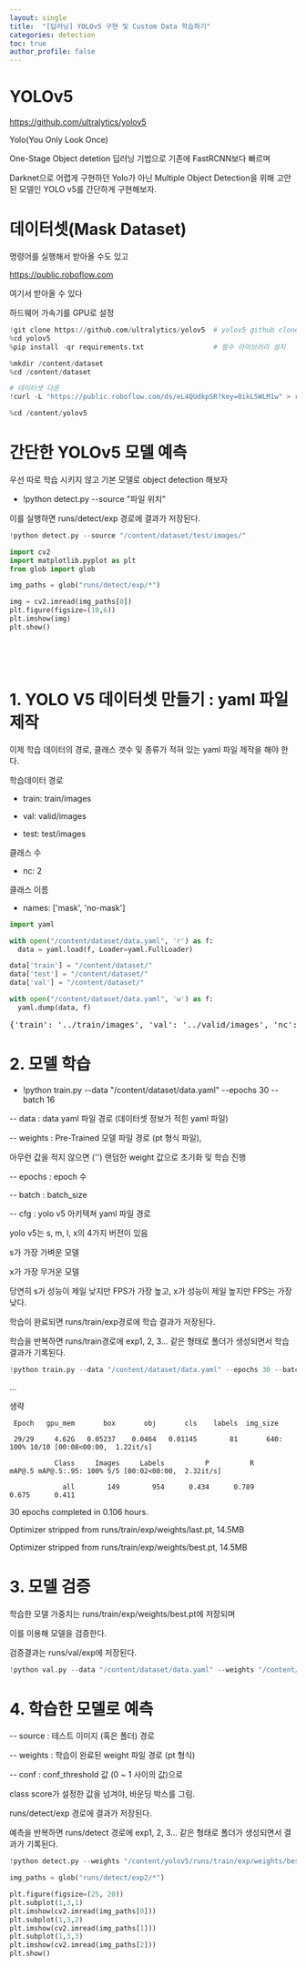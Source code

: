 ```yaml
---
layout: single
title:  "[딥러닝] YOLOv5 구현 및 Custom Data 학습하기"
categories: detection
toc: true
author_profile: false
---
```


<head>
  <style>
    table.dataframe {
      white-space: normal;
      width: 100%;
      height: 240px;
      display: block;
      overflow: auto;
      font-family: Arial, sans-serif;
      font-size: 0.9rem;
      line-height: 20px;
      text-align: center;
      border: 0px !important;
    }

    table.dataframe th {
      text-align: center;
      font-weight: bold;
      padding: 8px;
    }

    table.dataframe td {
      text-align: center;
      padding: 8px;
    }

    table.dataframe tr:hover {
      background: #b8d1f3; 
    }

    .output_prompt {
      overflow: auto;
      font-size: 0.9rem;
      line-height: 1.45;
      border-radius: 0.3rem;
      -webkit-overflow-scrolling: touch;
      padding: 0.8rem;
      margin-top: 0;
      margin-bottom: 15px;
      font: 1rem Consolas, "Liberation Mono", Menlo, Courier, monospace;
      color: $code-text-color;
      border: solid 1px $border-color;
      border-radius: 0.3rem;
      word-break: normal;
      white-space: pre;
    }

  .dataframe tbody tr th:only-of-type {
      vertical-align: middle;
  }

  .dataframe tbody tr th {
      vertical-align: top;
  }

  .dataframe thead th {
      text-align: center !important;
      padding: 8px;
  }

  .page__content p {
      margin: 0 0 0px !important;
  }

  .page__content p > strong {
    font-size: 0.8rem !important;
  }

  </style>
</head>


# YOLOv5



https://github.com/ultralytics/yolov5



Yolo(You Only Look Once)



One-Stage Object detetion 딥러닝 기법으로 기존에 FastRCNN보다 빠르며



Darknet으로 어렵게 구현하던 Yolo가 아닌 Multiple Object Detection을 위해 고안된 모델인 YOLO v5를 간단하게 구현해보자.


# 데이터셋(Mask Dataset)



명령어를 실행해서 받아올 수도 있고



https://public.roboflow.com



여기서 받아올 수 있다



하드웨어 가속기를 GPU로 설정




```python
!git clone https://github.com/ultralytics/yolov5  # yolov5 github clone
%cd yolov5 										                    
%pip install -qr requirements.txt                 # 필수 라이브러리 설치
```


```python
%mkdir /content/dataset
%cd /content/dataset

# 데이터셋 다운
!curl -L "https://public.roboflow.com/ds/eL4QUdkpSR?key=0ikL5WLM1w" > roboflow.zip; unzip roboflow.zip; rm roboflow.zip
```


```python
%cd /content/yolov5 
```

# 간단한 YOLOv5 모델 예측



우선 따로 학습 시키지 않고 기본 모델로 object detection 해보자



- !python detect.py --source "파일 위치"



이를 실행하면 runs/detect/exp 경로에 결과가 저장된다.



```python
!python detect.py --source "/content/dataset/test/images/"
```


```python
import cv2
import matplotlib.pyplot as plt
from glob import glob

img_paths = glob("runs/detect/exp/*")

img = cv2.imread(img_paths[0])
plt.figure(figsize=(10,6))
plt.imshow(img)
plt.show()
```

<pre>
<Figure size 720x432 with 1 Axes>
</pre>
# 1. YOLO V5 데이터셋 만들기 :  yaml 파일 제작



이제 학습 데이터의 경로, 클래스 갯수 및 종류가 적혀 있는 yaml 파일 제작을 해야 한다.



학습데이터 경로



- train: train/images					  

- val: valid/images

- test: test/images



클래스 수



- nc: 2								



클래스 이름



- names: ['mask', 'no-mask']



```python
import yaml

with open("/content/dataset/data.yaml", 'r') as f:
  data = yaml.load(f, Loader=yaml.FullLoader)

data['train'] = "/content/dataset/"
data['test'] = "/content/dataset/"
data['val'] = "/content/dataset/"

with open("/content/dataset/data.yaml", 'w') as f:
  yaml.dump(data, f)
```

<pre>
{'train': '../train/images', 'val': '../valid/images', 'nc': 2, 'names': ['mask', 'no-mask']}
</pre>
# 2. 모델 학습



- !python train.py --data "/content/dataset/data.yaml" --epochs 30 --batch 16





-- data : data yaml 파일 경로 (데이터셋 정보가 적힌 yaml 파일)

 

-- weights : Pre-Trained 모델 파일 경로 (pt 형식 파일),

아무런 값을 적지 않으면 ('') 랜덤한 weight 값으로 초기화 및 학습 진행



-- epochs : epoch 수



-- batch : batch_size



-- cfg : yolo v5 아키텍쳐 yaml 파일 경로



yolo v5는 s, m, l, x의 4가지 버전이 있음

s가 가장 가벼운 모델

x가 가장 무거운 모델

당연히 s가 성능이 제일 낮지만 FPS가 가장 높고, x가 성능이 제일 높지만 FPS는 가장 낮다.



학습이 완료되면 runs/train/exp경로에 학습 결과가 저장된다. 



학습을 반복하면 runs/train경로에 exp1, 2, 3… 같은 형태로 폴더가 생성되면서 학습 결과가 기록된다.



```python
!python train.py --data "/content/dataset/data.yaml" --epochs 30 --batch 16
```

...



생략



     Epoch   gpu_mem       box       obj       cls    labels  img_size

     29/29     4.62G   0.05237    0.0464   0.01145        81       640: 100% 10/10 [00:08<00:00,  1.22it/s]

               Class     Images     Labels          P          R     mAP@.5 mAP@.5:.95: 100% 5/5 [00:02<00:00,  2.32it/s]

                 all        149        954      0.434      0.789      0.675      0.411



30 epochs completed in 0.106 hours.

Optimizer stripped from runs/train/exp/weights/last.pt, 14.5MB

Optimizer stripped from runs/train/exp/weights/best.pt, 14.5MB


# 3. 모델 검증



학습한 모델 가중치는 runs/train/exp/weights/best.pt에 저장되며



이를 이용해 모델을 검증한다.



검증결과는 runs/val/exp에 저장된다. 



```python
!python val.py --data "/content/dataset/data.yaml" --weights "/content/yolov5/runs/train/exp/weights/best.pt"
```

# 4. 학습한 모델로 예측



-- source : 테스트 이미지 (혹은 폴더) 경로



-- weights : 학습이 완료된 weight 파일 경로 (pt 형식)



-- conf : conf_threshold 값 (0 ~ 1 사이의 값)으로

class score가 설정한 값을 넘겨야, 바운딩 박스를 그림.



runs/detect/exp 경로에 결과가 저장된다.



예측을 반복하면 runs/detect 경로에 exp1, 2, 3… 같은 형태로 폴더가 생성되면서 결과가 기록된다.



```python
!python detect.py --weights "/content/yolov5/runs/train/exp/weights/best.pt" --source "/content/dataset/test/images/"
```


```python
img_paths = glob("runs/detect/exp2/*")

plt.figure(figsize=(25, 20))
plt.subplot(1,3,1)
plt.imshow(cv2.imread(img_paths[0]))
plt.subplot(1,3,2)
plt.imshow(cv2.imread(img_paths[1]))
plt.subplot(1,3,3)
plt.imshow(cv2.imread(img_paths[2]))
plt.show()
```

<pre>
<Figure size 1800x1440 with 3 Axes>
</pre>